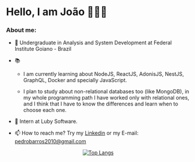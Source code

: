 # Hello, I am João 👋👨‍💻

### About me:

<!--
**jhonpedro/jhonpedro** is a ✨ _special_ ✨ repository because its `README.md` (this file) appears on your GitHub profile.

Here are some ideas to get you started:

- 🔭 I’m currently working on ...

- 👯 I’m looking to collaborate on ...
- 💬 Ask me about ...
-->

- 🏫 Undergraduate in Analysis and System Development at Federal Institute Goiano - Brazil
- 📚

  - I am currently learning about NodeJS, ReactJS, AdonisJS, NestJS, GraphQL, Docker and specially JavaScript.

  - I plan to study about non-relational databases too (like MongoDB), in my whole programming path I have worked only with relational ones, and I think that I have to know the differences and learn when to choose each one.

- 🏢 Intern at Luby Software.
- 📫 How to reach me? Try my <a href="https://www.linkedin.com/in/jo%C3%A3o-pedro-barros-ferreira-91457a204/" target="_blank" >Linkedin</a> or my E-mail: pedrobarros2010@gmail.com

<div align="center">

[![Top Langs](https://github-readme-stats.vercel.app/api/top-langs/?username=jhonpedro&layout=compact&hide=EJS&langs_count=6)](https://github.com/anuraghazra/github-readme-stats)

</div>
